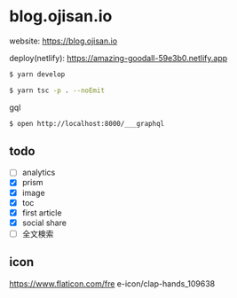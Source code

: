 # blog.ojisan.io

website: https://blog.ojisan.io

deploy(netlify): https://amazing-goodall-59e3b0.netlify.app

```sh
$ yarn develop

$ yarn tsc -p . --noEmit
```

gql

```sh
$ open http://localhost:8000/___graphql
```

## todo

- [ ] analytics
- [x] prism
- [x] image
- [x] toc
- [x] first article
- [x] social share
- [ ] 全文検索

## icon

https://www.flaticon.com/fre
e-icon/clap-hands_109638
